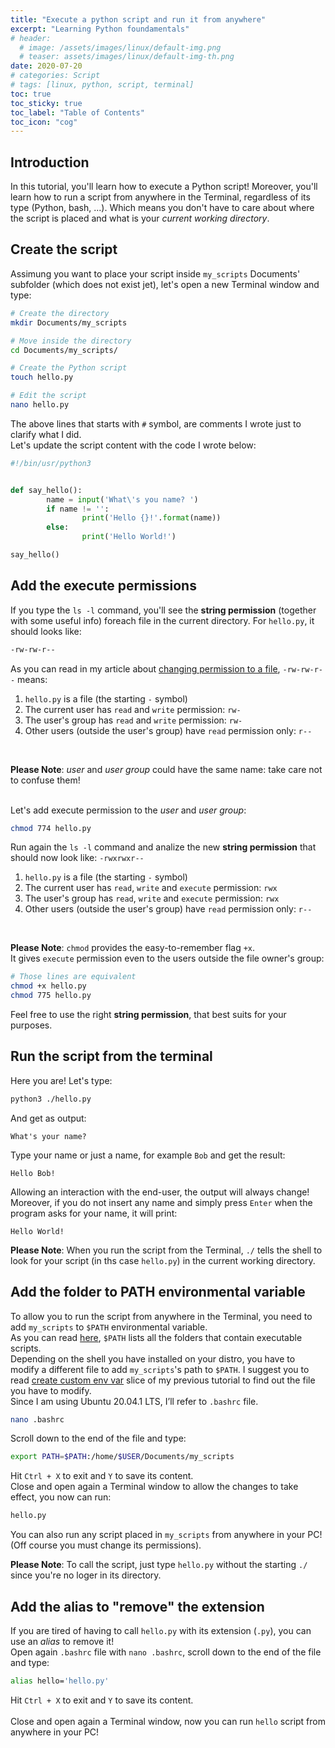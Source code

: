 ```yaml
---
title: "Execute a python script and run it from anywhere"
excerpt: "Learning Python foundamentals"
# header:
  # image: /assets/images/linux/default-img.png
  # teaser: assets/images/linux/default-img-th.png
date: 2020-07-20
# categories: Script
# tags: [linux, python, script, terminal]
toc: true
toc_sticky: true
toc_label: "Table of Contents"
toc_icon: "cog"
---
```


## Introduction
In this tutorial, you'll learn how to execute a Python script! Moreover, you'll learn how to run a script from anywhere in the Terminal, regardless of its type (Python, bash, ...). Which means you don't have to care about where the script is placed and what is your *current working directory*. 

## Create the script
Assimung you want to place your script inside `my_scripts` Documents' subfolder (which does not exist jet), let's open a new Terminal window and type:
```bash
# Create the directory
mkdir Documents/my_scripts

# Move inside the directory
cd Documents/my_scripts/

# Create the Python script
touch hello.py

# Edit the script
nano hello.py
```

The above lines that starts with `#` symbol, are comments I wrote just to clarify what I did.<br>
Let's update the script content with the code I wrote below:
```python                                            
#!/bin/usr/python3


def say_hello():
        name = input('What\'s you name? ')
        if name != '':
                print('Hello {}!'.format(name))
        else:
                print('Hello World!')

say_hello()

```

## Add the execute permissions
If you type the `ls -l` command, you'll see the **string permission** (together with some useful info) foreach file in the current directory. For `hello.py`, it should looks like:
```bash
-rw-rw-r--
```

As you can read in my article about [changing permission to a file](https://pitpietro.github.io/linux/change-permission-to-files/), `-rw-rw-r--` means:
1. `hello.py` is a file (the starting `-` symbol)
2. The current user has `read` and `write` permission: `rw-`
3. The user's group has `read` and `write` permission: `rw-`
4. Other users (outside the user's group) have `read` permission only: `r--`
<br>

**Please Note**: *user* and *user group* could have the same name: take care not to confuse them!<br><br>

Let's add execute permission to the *user* and *user group*:
```bash
chmod 774 hello.py
```

Run again the `ls -l` command and analize the new **string permission** that should now look like: `-rwxrwxr--`
1. `hello.py` is a file (the starting `-` symbol)
2. The current user has `read`, `write` and `execute` permission: `rwx`
3. The user's group has `read`, `write` and `execute` permission: `rwx`
4. Other users (outside the user's group) have `read` permission only: `r--`
<br>

**Please Note**: `chmod` provides the easy-to-remember flag `+x`.<br>
It gives `execute` permission even to the users outside the file owner's group:
```bash
# Those lines are equivalent
chmod +x hello.py
chmod 775 hello.py
```

Feel free to use the right **string permission**, that best suits for your purposes.

## Run the script from the terminal
Here you are! Let's type:
```bash
python3 ./hello.py
```

And get as output:
```
What's your name?
```

Type your name or just a name, for example `Bob` and get the result:
```
Hello Bob!
```

Allowing an interaction with the end-user, the output will always change! Moreover, if you do not insert any name and simply press `Enter` when the program asks for your name, it will print:
```
Hello World!
```

**Please Note**: When you run the script from the Terminal, `./` tells the shell to look for your script (in ths case `hello.py`) in the current working directory.

## Add the folder to PATH environmental variable
To allow you to run the script from anywhere in the Terminal, you need to add `my_scripts` to `$PATH`  environmental variable.<br>
As you can read [here](https://pitpietro.github.io/linux/envronmental-variables-and-status-commands/#path), `$PATH` lists all the folders that contain executable scripts.<br>
Depending on the shell you have installed on your distro, you have to modify a different file to add `my_scripts`'s path to `$PATH`. I suggest you to read [create custom env var](https://pitpietro.github.io/linux/envronmental-variables-and-status-commands/#create-a-custom-env-var) slice of my previous tutorial to find out the file you have to modify.<br>
Since I am using Ubuntu 20.04.1 LTS, I’ll refer to `.bashrc` file.
```bash
nano .bashrc
```

Scroll down to the end of the file and type:<br>
```bash
export PATH=$PATH:/home/$USER/Documents/my_scripts
```

Hit `Ctrl + X` to exit and `Y` to save its content.<br>
Close and open again a Terminal window to allow the changes to take effect, you now can run:
```bash
hello.py
```

You can also run any script placed in `my_scripts` from anywhere in your PC! (Off course you must change its permissions).<br>

**Please Note**: To call the script, just type `hello.py` without the starting `./` since you're no loger in its directory.

## Add the alias to "remove" the extension
If you are tired of having to call `hello.py` with its extension (`.py`), you can use an *alias* to remove it!<br>
Open again `.bashrc` file with `nano .bashrc`, scroll down to the end of the file and type:
```bash
alias hello='hello.py'
```

Hit `Ctrl + X` to exit and `Y` to save its content.<br><br>
Close and open again a Terminal window, now you can run `hello` script from anywhere in your PC!
